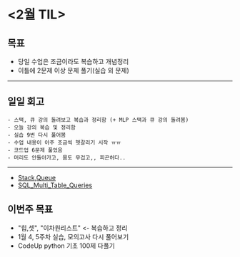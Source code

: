 # <2월 TIL>

## 목표
 - 당일 수업은 조금이라도 복습하고 개념정리
 - 이틀에 2문제 이상 문제 풀기(실습 외 문제)   

---

## 일일 회고
```
- 스택, 큐 강의 돌려보고 복습과 정리함 (+ MLP 스택과 큐 강의 돌려봄)
- 오늘 강의 복습 및 정리함
- 실습 9번 다시 풀어봄
- 수업 내용이 아주 조금씩 헷갈리기 시작 ㅠㅠ
- 코드업 6문제 풀었음
- 머리도 안돌아가고, 몸도 무겁고,, 피곤허다..
```
---
- [Stack,Queue](https://github.com/YooJuHyeon/test1/blob/master/0215/Stack%2CQueue.md)
- [SQL_Multi_Table_Queries](https://github.com/YooJuHyeon/test1/blob/master/0215/SQL_Multi_Table_Queries.md)

## 이번주 목표
- "힙,셋", "이차원리스트" <- 복습하고 정리
- 1월 4, 5주차 실습, 모의고사 다시 풀어보기
- CodeUp python 기초 100제 다풀기